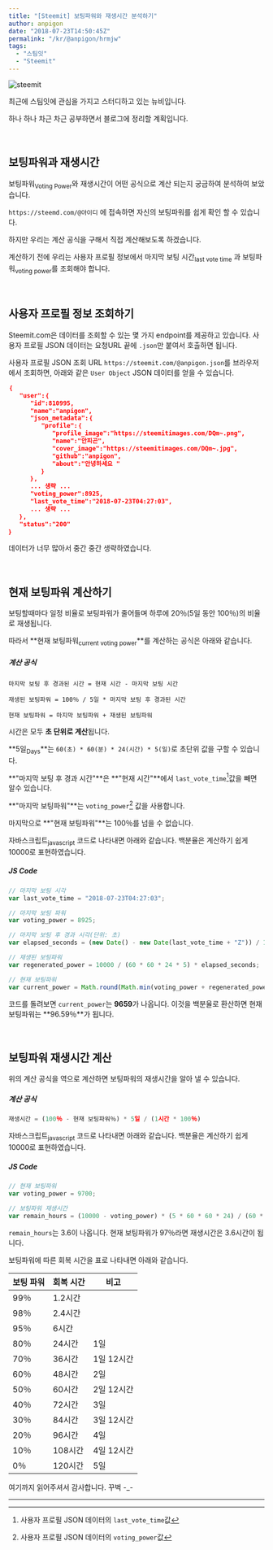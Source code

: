 ```yaml
---
title: "[Steemit] 보팅파워와 재생시간 분석하기"
author: anpigon
date: "2018-07-23T14:50:45Z"
permalink: "/kr/@anpigon/hrmjw"
tags:
  - "스팀잇"
  - "Steemit"
---
```

![steemit](https://steemit.com/images/steemit.png)

최근에 스팀잇에 관심을 가지고 스터디하고 있는 뉴비입니다. 

하나 하나 차근 차근 공부하면서 블로그에 정리할 계획입니다.

<br>

## 보팅파워과 재생시간

보팅파워<sub>Voting Power</sub>와 재생시간이 어떤 공식으로 계산 되는지 궁금하여 분석하여 보았습니다.

`https://steemd.com/@아이디` 에 접속하면 자신의 보팅파워를  쉽게 확인 할 수 있습니다.

하지만 우리는 계산 공식을 구해서 직접 계산해보도록 하겠습니다.

계산하기 전에 우리는 사용자 프로필 정보에서 마지막 보팅 시간<sub>last vote time</sub> 과 보팅파워<sub>voting power</sub>를 조회해야 합니다.

<br>

## 사용자 프로필 정보 조회하기

Steemit.com은 데이터를 조회할 수 있는 몇 가지 endpoint를 제공하고 있습니다. 사용자 프로필 JSON 데이터는 요청URL 끝에 `.json`만 붙여서 호출하면 됩니다. 

사용자 프로필 JSON 조회 URL `https://steemit.com/@anpigon.json`를 브라우저에서 조회하면, 아래와 같은 `User Object` JSON 데이터를 얻을 수 있습니다.

```json
｛
   "user":｛
      "id":810995,
      "name":"anpigon",
      "json_metadata":｛
         "profile":｛                         
            "profile_image":"https://steemitimages.com/DQm~.png",
            "name":"안피곤",
            "cover_image":"https://steemitimages.com/DQm~.jpg",
            "github":"anpigon",
            "about":"안녕하세요 "
         ｝
      ｝,
      ... 생략 ...
      "voting_power":8925,
      "last_vote_time":"2018-07-23T04:27:03",
      ... 생략 ...
   ｝,
   "status":"200"
｝
```
데이터가 너무 많아서 중간 중간 생략하였습니다.

<br>

## 현재 보팅파워 계산하기

보팅할때마다 일정 비율로 보팅파워가 줄어들며 하루에 20％(5일 동안 100％)의 비율로 재생됩니다.

따라서 **현재 보팅파워<sub>current voting power</sub>**를 계산하는 공식은 아래와 같습니다.

##### 계산 공식

```
마지막 보팅 후 경과된 시간 = 현재 시간 - 마지막 보팅 시간

재생된 보팅파워 = 100％ / 5일 * 마지막 보팅 후 경과된 시간

현재 보팅파워 = 마지막 보팅파워 + 재생된 보팅파워
```

시간은 모두 **초 단위로 계산**됩니다. 

**5일<sub>Days</sub>**는 `60(초) * 60(분) * 24(시간) * 5(일)`로 초단위 값을 구할 수 있습니다.

**"마지막 보팅 후 경과 시간"**은 **"현재 시간"**에서 `last_vote_time`[^1]값을  빼면 알수 있습니다.

**"마지막 보팅파워"**는 `voting_power`[^2] 값을 사용합니다.

마지막으로 **"현재 보팅파워"**는 100％를 넘을 수 없습니다.



자바스크립트<sub>javascript</sub> 코드로 나타내면 아래와 같습니다. 백분율은 계산하기 쉽게 10000로 표현하였습니다.

##### JS Code

```js
// 마지막 보팅 시각
var last_vote_time = "2018-07-23T04:27:03";

// 마지막 보팅 파워
var voting_power = 8925;

// 마지막 보팅 후 경과 시각(단위: 초)
var elapsed_seconds = (new Date() - new Date(last_vote_time + "Z")) / 1000;

// 재생된 보팅파워
var regenerated_power = 10000 / (60 * 60 * 24 * 5) * elapsed_seconds;

// 현재 보팅파워
var current_power = Math.round(Math.min(voting_power + regenerated_power, 10000));
```

코드를 돌려보면 `current_power`는 **9659**가 나옵니다. 이것을 백분율로 환산하면 현재 보팅파워는 **96.59％**가 됩니다.

<br>

## 보팅파워 재생시간 계산

위의 계산 공식을 역으로 계산하면 보팅파워의 재생시간을 알아 낼 수 있습니다.

##### 계산 공식

```js
재생시간 = (100％ - 현재 보팅파워％) * 5일 / (1시간 * 100％)
```



자바스크립트<sub>javascript</sub> 코드로 나타내면 아래와 같습니다. 백분율은 계산하기 쉽게 10000로 표현하였습니다.

##### JS Code

```js
// 현재 보팅파워
var voting_power = 9700; 

// 보팅파워 재생시간
var remain_hours = (10000 - voting_power) * (5 * 60 * 60 * 24) / (60 * 60 * 10000)
```

`remain_hours`는 3.6이 나옵니다. 현재 보팅파워가 97％라면 재생시간은 3.6시간이 됩니다. 



보팅파워에 따른 회복 시간을 표로 나타내면 아래와 같습니다.

| 보팅 파워 | 회복 시간 | 비고       |
|---|---|---|
| 99％       | 1.2시간   |            |
| 98％       | 2.4시간   |            |
| 95％       | 6시간     |            |
| 80％       | 24시간    | 1일        |
| 70％       | 36시간    | 1일 12시간 |
| 60％       | 48시간    | 2일        |
| 50％       | 60시간    | 2일 12시간 |
| 40％       | 72시간    | 3일        |
| 30％       | 84시간    | 3일 12시간 |
| 20％       | 96시간    | 4일        |
| 10％       | 108시간   | 4일 12시간 |
| 0％        | 120시간   | 5일        |



여기까지 읽어주셔서 감사합니다. 꾸벅 -_-



------

[^1]: 사용자 프로필 JSON 데이터의 `last_vote_time`값
[^2]: 사용자 프로필 JSON 데이터의 `voting_power`값
